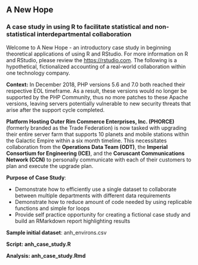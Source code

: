 <H2>A New Hope</H2>
<H3>A case study in using R to facilitate statistical and non-statistical interdepartmental collaboration</H3>

Welcome to A New Hope - an introductory case study in beginning theoretical applications of using R and RStudio.  For
more information on R and RStudio, please review the https://rstudio.com. The following is a hypothetical, fictionalized
accounting of a real-world collaboration within one technology company.

<b>Context:</b> In December 2018, PHP versions 5.6 and 7.0 both reached their respective EOL timeframe. As a result,
these versions would no longer be supported by the PHP Community, thus no more patches to these Apache versions, leaving
servers potentially vulnerable to new security threats that arise after the support cycle completed.

<b>Platform Hosting Outer Rim Commerce Enterprises, Inc. (PHORCE)</b> (formerly branded as the Trade Federation) is now
tasked with upgrading their entire server farm that supports 10 planets and mobile stations within the Galactic Empire
within a six month timeline.  This necessitates collaboration from the <b>Operations Data Team (ODT)</b>, the <b>Imperial
Consortium for Engineering (ICE)</b>, and the <b>Coruscant Communications Network (CCN)</b> to personally communicate with
each of their customers to plan and execute the upgrade plan.

<b>Purpose of Case Study</b>:
- Demonstrate how to efficiently use a single dataset to collaborate between multiple departments with different data
requirements
- Demonstrate how to reduce amount of code needed by using replicable functions and simple for loops
- Provide self practice opportunity for creating a fictional case study and build an RMarkdown report highlighting results

<b>Sample initial dataset</b>: anh_environs.csv

<b>Script<b>: anh_case_study.R

<b> Analysis<b>: anh_case_study.Rmd
